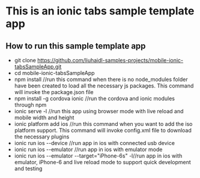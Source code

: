 # This is an ionic tabs sample template app

## How to run this sample template app
 - git clone https://github.com/liuhaidl-samples-projects/mobile-ionic-tabsSampleApp.git
 - cd mobile-ionic-tabsSampleApp 
 - npm install //run this command when there is no node_modules folder have been created to load all the necessary js packages. This command will invoke the package.json file
 - npm install -g cordova ionic //run the cordova and ionic modules through npm
 - ionic serve -l //run this app using browser mode with live reload and mobile width and height
 - ionic platform add ios //run this command when you want to add the iso platform support. This command will invoke config.xml file to download the necessary plugins
 - ionic run ios --device //run app in ios with connected usb device
 - ionic run ios --emulator //run app in ios with emulator mode
 - ionic run ios --emulator --target="iPhone-6s" -l//run app in ios with emulator, iPhone-6 and live reload mode to support quick development and testing

## 
